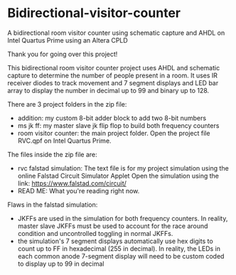 # Bidirectional-visitor-counter
A bidirectional room visitor counter using schematic capture and AHDL on Intel Quartus Prime using an Altera CPLD

Thank you for going over this project!

This bidirectional room visitor counter project uses AHDL and schematic capture to determine
the number of people present in a room. It uses IR receiver diodes to track movement and 
7 segment displays and LED bar array to display the number in decimal up to 99 and binary up to 128.

There are 3 project folders in the zip file:
- addition: my custom 8-bit adder block to add two 8-bit numbers 
- ms jk ff: my master slave jk flip flop to build both frequency counters
- room visitor counter: the main project folder. Open the project file RVC.qpf on Intel Quartus Prime.

The files inside the zip file are:
- rvc falstad simulation: The text file is for my project simulation using the online Falstad Circuit Simulator Applet 
  Open the simulation using the link: https://www.falstad.com/circuit/
- READ ME: What you're reading right now.

Flaws in the falstad simulation:
- JKFFs are used in the simulation for both frequency counters. In reality, master slave JKFFs must be used
  to account for the race around condition and uncontrolled toggling in normal JKFFs.
- the simulation's 7 segment displays automatically use hex digits to count up to FF in hexadecimal 
  (255 in decimal). In reality, the LEDs in each common anode 7-segment display will need to be 
  custom coded to display up to 99 in decimal